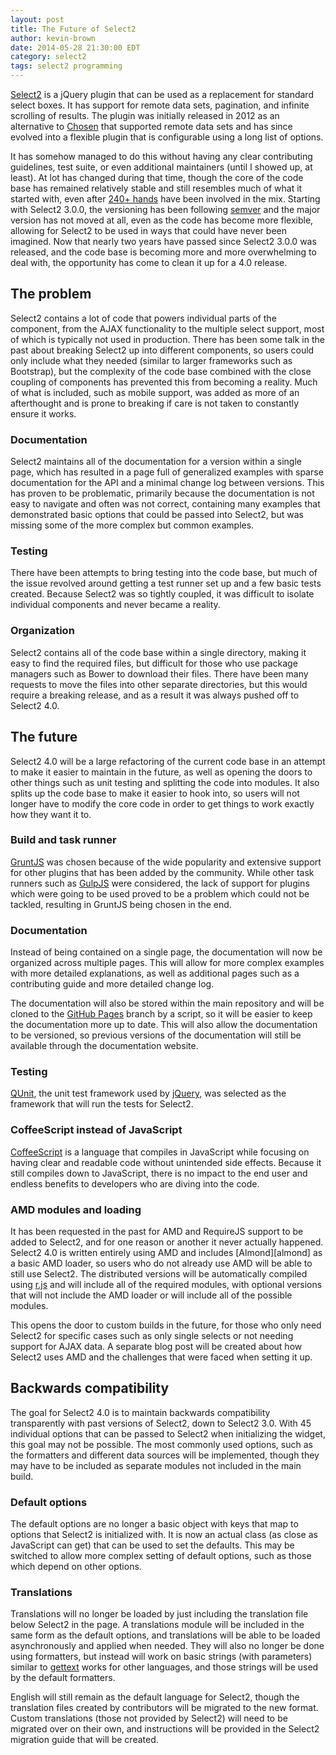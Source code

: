 ```yaml
---
layout: post
title: The Future of Select2
author: kevin-brown
date: 2014-05-28 21:30:00 EDT
category: select2
tags: select2 programming
---
```


[Select2][select2] is a jQuery plugin that can be used as a replacement for
standard select boxes.  It has support for remote data sets, pagination, and
infinite scrolling of results.  The plugin was initially released in 2012 as an
alternative to [Chosen][chosen] that supported remote data sets and has since
evolved into a flexible plugin that is configurable using a long list of
options.

It has somehow managed to do this without having any clear contributing
guidelines, test suite, or even additional maintainers (until I showed up, at
least).  At lot has changed during that time, though the core of the code base
has remained relatively stable and still resembles much of what it started with,
even after [240+ hands][contributors] have been involved in the mix.  Starting
with Select2 3.0.0, the versioning has been following [semver][semver] and the
major version has not moved at all, even as the code has become more flexible,
allowing for Select2 to be used in ways that could have never been imagined.
Now that nearly two years have passed since Select2 3.0.0 was released, and the
code base is becoming more and more overwhelming to deal with, the opportunity
has come to clean it up for a 4.0 release.

## The problem

Select2 contains a lot of code that powers individual parts of the component,
from the AJAX functionality to the multiple select support, most of which is
typically not used in production.  There has been some talk in the past about
breaking Select2 up into different components, so users could only include what
they needed (similar to larger frameworks such as Bootstrap), but the complexity
of the code base combined with the close coupling of components has prevented
this from becoming a reality.  Much of what is included, such as mobile support,
was added as more of an afterthought and is prone to breaking if care is not
taken to constantly ensure it works.

### Documentation

Select2 maintains all of the documentation for a version within a single page,
which has resulted in a page full of generalized examples with sparse
documentation for the API and a minimal change log between versions.  This has
proven to be problematic, primarily because the documentation is not easy to
navigate and often was not correct, containing many examples that demonstrated
basic options that could be passed into Select2, but was missing some of the
more complex but common examples.

### Testing

There have been attempts to bring testing into the code base, but much of the
issue revolved around getting a test runner set up and a few basic tests
created.  Because Select2 was so tightly coupled, it was difficult to isolate
individual components and never became a reality.

### Organization

Select2 contains all of the code base within a single directory, making it easy
to find the required files, but difficult for those who use package managers
such as Bower to download their files.  There have been many requests to move
the files into other separate directories, but this would require a breaking
release, and as a result it was always pushed off to Select2 4.0.

## The future

Select2 4.0 will be a large refactoring of the current code base in an attempt
to make it easier to maintain in the future, as well as opening the doors to
other things such as unit testing and splitting the code into modules.  It also
splits up the code base to make it easier to hook into, so users will not longer
have to modify the core code in order to get things to work exactly how they
want it to.

### Build and task runner

[GruntJS][grunt] was chosen because of the wide popularity and extensive support
for other plugins that has been added by the community.  While other task
runners such as [GulpJS][gulp] were considered, the lack of support for plugins
which were going to be used proved to be a problem which could not be tackled,
resulting in GruntJS being chosen in the end.

### Documentation

Instead of being contained on a single page, the documentation will now be
organized across multiple pages.  This will allow for more complex examples with
more detailed explanations, as well as additional pages such as a contributing
guide and more detailed change log.

The documentation will also be stored within the main repository and will be
cloned to the [GitHub Pages][github-pages] branch by a script, so it will be
easier to keep the documentation more up to date.  This will also allow the
documentation to be versioned, so previous versions of the documentation will
still be available through the documentation website.

### Testing

[QUnit][qunit], the unit test framework used by [jQuery][jquery], was selected
as the framework that will run the tests for Select2.

### CoffeeScript instead of JavaScript

[CoffeeScript][coffeescript] is a language that compiles in JavaScript while
focusing on having clear and readable code without unintended side effects.
Because it still compiles down to JavaScript, there is no impact to the end
user and endless benefits to developers who are diving into the code.

### AMD modules and loading

It has been requested in the past for AMD and RequireJS support to be added to
Select2, and for one reason or another it never actually happened.  Select2 4.0
is written entirely using AMD and includes [Almond][almond] as a basic AMD
loader, so users who do not already use AMD will be able to still use Select2.
The distributed versions will be automatically compiled using [r.js][rjs] and
will include all of the required modules, with optional versions that will not
include the AMD loader or will include all of the possible modules.

This opens the door to custom builds in the future, for those who only need
Select2 for specific cases such as only single selects or not needing support
for AJAX data.  A separate blog post will be created about how Select2 uses AMD
and the challenges that were faced when setting it up.

## Backwards compatibility

The goal for Select2 4.0 is to maintain backwards compatibility transparently
with past versions of Select2, down to Select2 3.0.  With 45 individual options
that can be passed to Select2 when initializing the widget, this goal may not be
possible.  The most commonly used options, such as the formatters and different
data sources will be implemented, though they may have to be included as
separate modules not included in the main build.

### Default options

The default options are no longer a basic object with keys that map to options
that Select2 is initialized with.  It is now an actual class (as close as
JavaScript can get) that can be used to set the defaults.  This may be switched
to allow more complex setting of default options, such as those which depend on
other options.

### Translations

Translations will no longer be loaded by just including the translation file
below Select2 in the page.  A translations module will be included in the same
form as the default options, and translations will be able to be loaded
asynchronously and applied when needed.  They will also no longer be done using
formatters, but instead will work on basic strings (with parameters) similar to
[gettext][gettext] works for other languages, and those strings will be used by
the default formatters.

English will still remain as the default language for Select2, though the
translation files created by contributors will be migrated to the new format.
Custom translations (those not provided by Select2) will need to be migrated
over on their own, and instructions will be provided in the Select2 migration
guide that will be created.

[alomond]: https://github.com/jrburke/almond
[chosen]: http://harvesthq.github.io/chosen/
[coffeescript]: http://coffeescript.org
[contributors]: https://github.com/ivaynberg/select2/graphs/contributors
[gettext]: https://en.wikipedia.org/wiki/Gettext
[github-pages]: https://pages.github.com/
[grunt]: http://gruntjs.com
[gulp]: http://gulpjs.com
[jquery]: http://jquery.com
[qunit]: http://qunit.com
[rjs]: https://github.com/jrburke/r.js/
[select2]: http://ivaynberg.github.io/select2/
[semver]: http://semver.org
